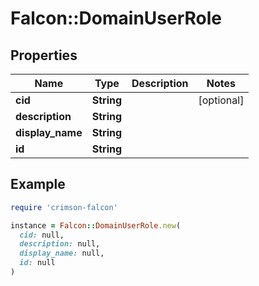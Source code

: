 # Falcon::DomainUserRole

## Properties

| Name | Type | Description | Notes |
| ---- | ---- | ----------- | ----- |
| **cid** | **String** |  | [optional] |
| **description** | **String** |  |  |
| **display_name** | **String** |  |  |
| **id** | **String** |  |  |

## Example

```ruby
require 'crimson-falcon'

instance = Falcon::DomainUserRole.new(
  cid: null,
  description: null,
  display_name: null,
  id: null
)
```

